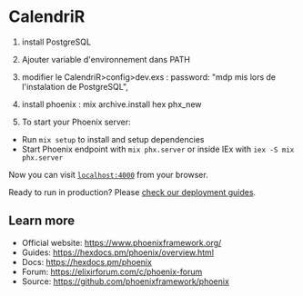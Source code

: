 # CalendriR

1) install PostgreSQL
2) Ajouter variable d'environnement dans PATH 

3) modifier le CalendriR>config>dev.exs :
   password: "mdp mis lors de l'instalation de PostgreSQL",

4) install phoenix :
   mix archive.install hex phx_new


5) To start your Phoenix server:

  * Run `mix setup` to install and setup dependencies
  * Start Phoenix endpoint with `mix phx.server` or inside IEx with `iex -S mix phx.server`

Now you can visit [`localhost:4000`](http://localhost:4000) from your browser.

Ready to run in production? Please [check our deployment guides](https://hexdocs.pm/phoenix/deployment.html).

## Learn more

  * Official website: https://www.phoenixframework.org/
  * Guides: https://hexdocs.pm/phoenix/overview.html
  * Docs: https://hexdocs.pm/phoenix
  * Forum: https://elixirforum.com/c/phoenix-forum
  * Source: https://github.com/phoenixframework/phoenix
